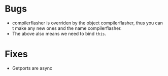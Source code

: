 # Bugs

- compilerflasher is overriden by the object compilerflasher, thus you
can t make any new ones and the name compilerflasher.
-  The above also means we need to bind `this`.

# Fixes

- Getports are async
